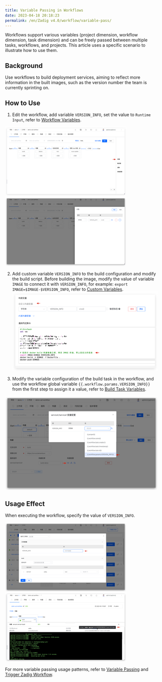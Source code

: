 ```yaml
---
title: Variable Passing in Workflows
date: 2023-04-18 20:18:23
permalink: /en/Zadig v4.0/workflow/variable-pass/
---
```


Workflows support various variables (project dimension, workflow dimension, task dimension) and can be freely passed between multiple tasks, workflows, and projects. This article uses a specific scenario to illustrate how to use them.

## Background

Use workflows to build deployment services, aiming to reflect more information in the built images, such as the version number the team is currently sprinting on.

## How to Use

1. Edit the workflow, add variable `VERSION_INFO`, set the value to `Runtime Input`, refer to [Workflow Variables](/en/Zadig%20v4.0/project/common-workflow/#workflow-variable).

<img src="../../../../_images/var_pass_demo_3.png" width="400">
<img src="../../../../_images/var_pass_demo_2.png" width="400">

2. Add custom variable `VERSION_INFO` to the build configuration and modify the build script. Before building the image, modify the value of variable `IMAGE` to connect it with `VERSION_INFO`, for example: `export IMAGE=$IMAGE-$VERSION_INFO`, refer to [Custom Variables](/en/Zadig%20v4.0/project/build/#build-variables).
![Variable Passing](../../../../_images/var_pass_demo_1.png)

3. Modify the variable configuration of the build task in the workflow, and use the workflow global variable <span v-pre>`{{.workflow.params.VERSION_INFO}}`</span> from the first step to assign it a value, refer to [Build Task Variables](/en/Zadig%20v4.0/project/common-workflow/#build-task).

![Variable Passing](../../../../_images/var_pass_demo_4.png)

## Usage Effect

When executing the workflow, specify the value of `VERSION_INFO`.

<img src="../../../../_images/var_pass_demo_5.png" width="400">
<img src="../../../../_images/var_pass_demo_6.png" width="400">

For more variable passing usage patterns, refer to [Variable Passing](/en/Zadig%20v4.0/project/common-workflow/#variable-passing) and [Trigger Zadig Workflow](/en/Zadig%20v4.0/project/workflow-jobs/#trigger-zadig-workflow).